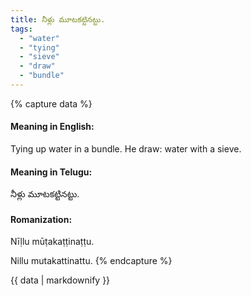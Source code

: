 ```yaml
---
title: నీళ్లు మూటకట్టినట్టు.
tags:
  - "water"
  - "tying"
  - "sieve"
  - "draw"
  - "bundle"
---
```


{% capture data %}
#### Meaning in English:
Tying up water in a bundle.
He draw: water with a sieve.

#### Meaning in Telugu:
నీళ్లు మూటకట్టినట్టు.

#### Romanization:
Nīḷlu mūṭakaṭṭinaṭṭu.

Nillu mutakattinattu.
{% endcapture %}

{{ data | markdownify }}

